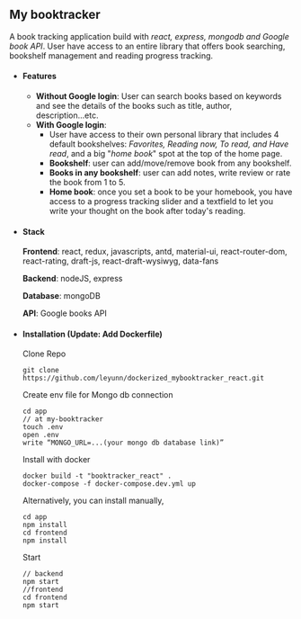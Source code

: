 ## My booktracker

A book tracking application build with *react, express,  mongodb and Google book API*. User have access to an entire library that offers book searching, bookshelf management and reading progress tracking.
- #### Features

  - **Without Google login**: User can search books based on keywords and see the details of the books such as title, author, description...etc.
  - **With Google login**: 
    - User have access to their own personal library that includes 4 default bookshelves: *Favorites, Reading now, To read, and Have read*, and a big "*home book*" spot at the top of the home page.
    - **Bookshelf**: user can add/move/remove book from any bookshelf.
    - **Books in any bookshelf**: user can add notes, write review or rate the book from 1 to 5.
    - **Home book**: once you set a book to be your homebook, you have access to a progress tracking slider and a textfield to let you write your thought on the book after today's reading.

- #### Stack

  **Frontend**: react, redux,  javascripts, antd, material-ui, react-router-dom, react-rating, draft-js, react-draft-wysiwyg, data-fans

  **Backend**: nodeJS, express

  **Database**: mongoDB

  **API**: Google books API

  

- #### Installation (Update: Add Dockerfile)

  Clone Repo

  ```
  git clone https://github.com/leyunn/dockerized_mybooktracker_react.git
  ```
  
  Create env file for Mongo db connection
  
  ```
  cd app 
  // at my-booktracker
  touch .env
  open .env
  write “MONGO_URL=...(your mongo db database link)”
  ```
  
  Install with docker 
  
  ```
  docker build -t "booktracker_react" .
  docker-compose -f docker-compose.dev.yml up
  ```
  
  Alternatively, you can install manually,
  
  ```
  cd app
  npm install
  cd frontend
  npm install
  ```
  
  Start 
  
  ```
  // backend
  npm start
  //frontend
  cd frontend
  npm start
  ```
  
  
  
